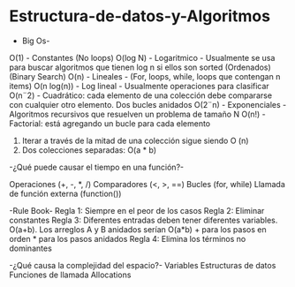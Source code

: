 # Estructura-de-datos-y-Algoritmos

- Big Os-

O(1) - Constantes (No loops)
O(log N) -  Logaritmico - Usualmente se usa para buscar algoritmos que tienen log n si ellos son sorted (Ordenados) (Binary Search)
O(n) - Lineales - (For, loops, while, loops que contengan n items)
O(n log(n)) -  Log lineal - Usualmente operaciones para clasificar
O(n¨2) - Cuadrático: cada elemento de una colección debe compararse con cualquier otro elemento. Dos bucles anidados
O(2¨n) -  Exponenciales - Algoritmos recursivos que resuelven un problema de tamaño N
O(n!) - Factorial: está agregando un bucle para cada elemento

1) Iterar a través de la mitad de una colección sigue siendo O (n)
2) Dos colecciones separadas: O(a * b)

-¿Qué puede causar el tiempo en una función?-

Operaciones (+, -, *, /) 
Comparadores (<, >, ==)
Bucles (for, while) 
Llamada de función externa (function())

-Rule Book-
Regla 1: Siempre en el peor de los casos
Regla 2: Eliminar constantes
Regla 3: Diferentes entradas deben tener diferentes variables. O(a+b). 
Los arreglos A y B anidados serían O(a*b) + para los pasos en orden * para los pasos anidados
Regla 4: Elimina los términos no dominantes

-¿Qué causa la complejidad del espacio?-
Variables
Estructuras de datos
Funciones de llamada
Allocations

